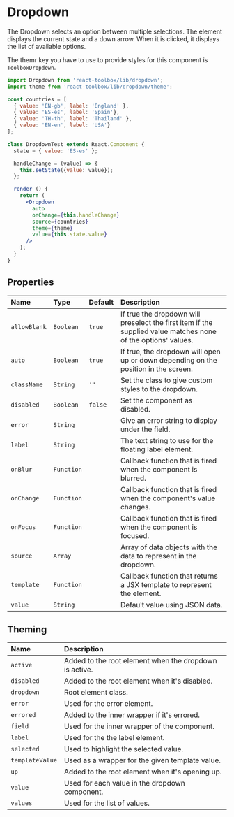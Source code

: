 # Dropdown

The Dropdown selects an option between multiple selections. The element displays the current state and a down arrow. When it is clicked, it displays the list of available options.

The themr key you have to use to provide styles for this component is `ToolboxDropdown`.

<!-- example -->
```jsx
import Dropdown from 'react-toolbox/lib/dropdown';
import theme from 'react-toolbox/lib/dropdown/theme';

const countries = [
  { value: 'EN-gb', label: 'England' },
  { value: 'ES-es', label: 'Spain'},
  { value: 'TH-th', label: 'Thailand' },
  { value: 'EN-en', label: 'USA'}
];

class DropdownTest extends React.Component {
  state = { value: 'ES-es' };

  handleChange = (value) => {
    this.setState({value: value});
  };

  render () {
    return (
      <Dropdown
        auto
        onChange={this.handleChange}
        source={countries}
        theme={theme}
        value={this.state.value}
      />
    );
  }
}
```

## Properties

| Name            | Type            | Default         | Description |
|:-----|:-----|:-----|:-----|
| `allowBlank`    | `Boolean`       | `true`          | If true the dropdown will preselect the first item if the supplied value matches none of the options' values.|
| `auto`          | `Boolean`       | `true`          | If true, the dropdown will open up or down depending on the position in the screen.|
| `className`     | `String`        | `''`            | Set the class to give custom styles to the dropdown.|
| `disabled`      | `Boolean`       | `false`         | Set the component as disabled.|
| `error`         | `String`        |                 | Give an error string to display under the field.|
| `label`         | `String`        |                 | The text string to use for the floating label element.|
| `onBlur`        | `Function`      |                 | Callback function that is fired when the component is blurred.|
| `onChange`      | `Function`      |                 | Callback function that is fired when the component's value changes.|
| `onFocus`       | `Function`      |                 | Callback function that is fired when the component is focused.|
| `source`        | `Array`         |                 | Array of data objects with the data to represent in the dropdown.|
| `template`      | `Function`      |                 | Callback function that returns a JSX template to represent the element.|
| `value`         | `String`        |                 | Default value using JSON data.|

## Theming

| Name     | Description|
|:---------|:-----------|
| `active`   | Added to the root element when the dropdown is active.|
| `disabled`   | Added to the root element when it's disabled.|
| `dropdown`   | Root element class.|
| `error`   | Used for the error element.|
| `errored`   | Added to the inner wrapper if it's errored.|
| `field`   | Used for the inner wrapper of the component.|
| `label`   | Used for the the label element.|
| `selected`   | Used to highlight the selected value.|
| `templateValue`   | Used as a wrapper for the given template value.|
| `up`   | Added to the root element when it's opening up.|
| `value`   | Used for each value in the dropdown component.|
| `values`   | Used for the list of values.|
